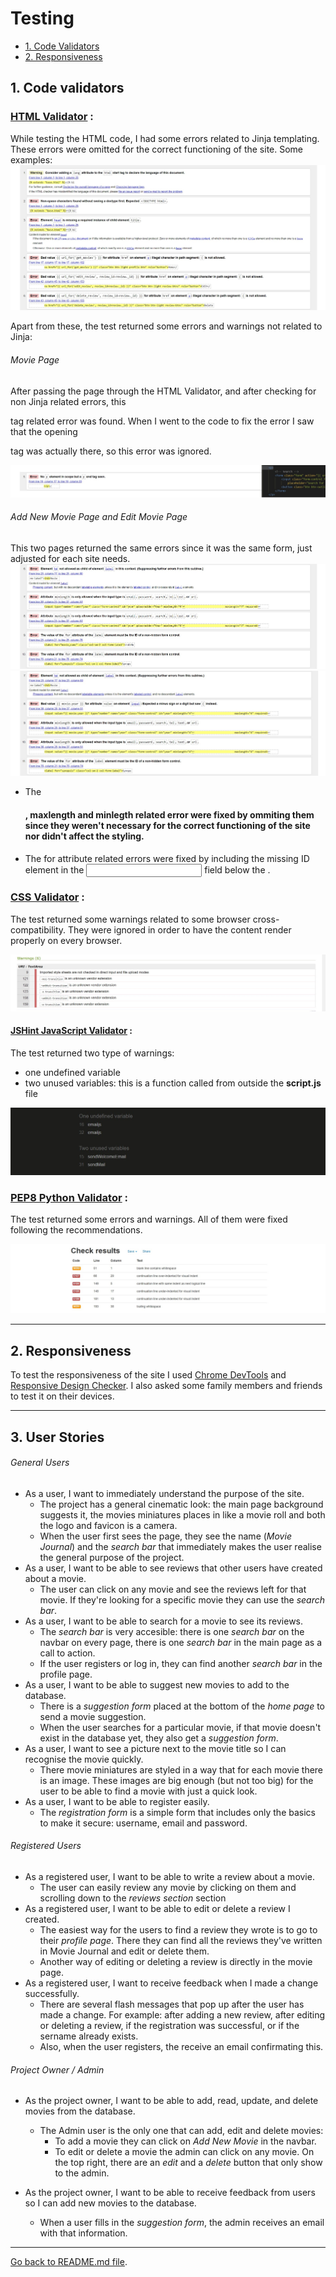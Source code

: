 # Testing

- <a href="#1">1. Code Validators</a>
- <a href="#2">2. Responsiveness</a>

<span id="#1"></span>
## 1. Code validators

### [HTML Validator](https://validator.w3.org/) : 
While testing the HTML code, I had some errors related to Jinja templating. These errors were omitted for the correct functioning of the site. Some examples:
![](readme-files/html-jinja.jpg)

Apart from these, the test returned some errors and warnings not related to Jinja: 

###### Movie Page
After passing the page through the HTML Validator, and after checking for non Jinja related errors, this <p> tag related error was found. 
When I went to the code to fix the error I saw that the opening <p> tag was actually there, so this error was ignored.

![](readme-files/html-movies.jpg)

###### Add New Movie Page and Edit Movie Page
This two pages returned the same errors since it was the same form, just adjusted for each site needs.
![](readme-files/html-addmovie.jpg)
![](readme-files/html-editmovie.jpg)

- The <h4>, maxlength and minlegth related error were fixed by ommiting them since they weren't necessary for the correct functioning of the site nor didn't affect the styling.
- The for attribute related errors were fixed by including the missing ID element in the <input> field below the <labels>.

### [CSS Validator](https://jigsaw.w3.org/css-validator/) : 

The test returned some warnings related to some browser cross-compatibility. They were ignored in order to have the content render properly on every browser.

![](readme-files/css-warning.jpg)

#### [JSHint JavaScript Validator](https://jshint.com/) :
The test returned two type of warnings:
- one undefined variable 
- two unused variables: this is a function called from outside the **script.js** file

![](readme-files/js-validator.jpg)

### [PEP8 Python Validator](http://pep8online.com/) : 
The test returned some errors and warnings. All of them were fixed following the recommendations.

![](readme-files/python-validator.jpg)

---

<span id="#2"></span>
## 2. Responsiveness
To test the responsiveness of the site I used [Chrome DevTools](https://developers.google.com/web/tools/chrome-devtools) and [Responsive Design Checker](https://www.responsivedesignchecker.com/).
I also asked some family members and friends to test it on their devices.

---

<span id="#3"></span>
## 3. User Stories

###### General Users
- As a user, I want to immediately understand the purpose of the site.
    - The project has a general cinematic look: the main page background suggests it, the movies miniatures places in like a movie roll and both the logo and favicon is a camera.
    - When the user first sees the page, they see the name (*Movie Journal*) and the *search bar* that immediately makes the user realise the general purpose of the project.
- As a user, I want to be able to see reviews that other users have created about a movie.
    - The user can click on any movie and see the reviews left for that movie. If they're looking for a specific movie they can use the *search bar*.
- As a user, I want to be able to search for a movie to see its reviews.
    - The *search bar* is very accesible: there is one *search bar* on the navbar on every page, there is one *search bar* in the main page as a call to action. 
    - If the user registers or log in, they can find another *search bar* in the profile page.
- As a user, I want to be able to suggest new movies to add to the database.
    - There is a *suggestion form* placed at the bottom of the *home page* to send a movie suggestion. 
    - When the user searches for a particular movie, if that movie doesn't exist in the database yet, they also get a *suggestion form*.
- As a user, I want to see a picture next to the movie title so I can recognise the movie quickly.
    - There movie miniatures are styled in a way that for each movie there is an image. These images are big enough (but not too big) for the user to be able to find a movie with just a quick look.
- As a user, I want to be able to register easily.
    - The *registration form* is a simple form that includes only the basics to make it secure: username, email and password.

###### Registered Users
- As a registered user, I want to be able to write a review about a movie.
    - The user can easily review any movie by clicking on them and scrolling down to the *reviews section* section
- As a registered user, I want to be able to edit or delete a review I created.
    - The easiest way for the users to find a review they wrote is to go to their *profile page*. There they can find all the reviews they've written in Movie Journal and edit or delete them.
    - Another way of editing or deleting a review is directly in the movie page.
- As a registered user, I want to receive feedback when I made a change successfully.
    - There are several flash messages that pop up after the user has made a change. For example: after adding a new review, after editing or deleting a review, if the registration was successful, or if the sername already exists.
    - Also, when the user registers, the receive an email confirmating this.

###### Project Owner / Admin
- As the project owner, I want to be able to add, read, update, and delete movies from the database.
    - The Admin user is the only one that can add, edit and delete movies:
        - To add a movie they can click on *Add New Movie* in the navbar. 
        - To edit or delete a movie the admin can click on any movie. On the top right, there are an *edit* and a *delete* button that only show to the admin. 

- As the project owner, I want to be able to receive feedback from users so I can add new movies to the database.
    - When a user fills in the *suggestion form*, the admin receives an email with that information.



---

[Go back to README.md file](README.md).
